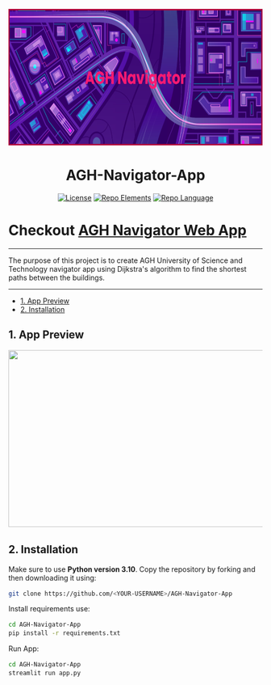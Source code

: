 <p align="center">
  <img src="https://github.com/Kacper0199/AGH-Navigator-App/blob/main/pictures/banner.png" width="700" height="270">
</p>
<h1 align="center">AGH-Navigator-App</h1>

<div align="center">

  <a href="">![License](https://img.shields.io/github/license/Kacper0199/AGH-Navigator-App?color=ff69b4)</a>
  <a href="">![Repo Elements](https://img.shields.io/github/directory-file-count/Kacper0199/AGH-Navigator-App?color=green)</a>
  <a href="">![Repo Language](https://img.shields.io/github/languages/top/Kacper0199/AGH-Navigator-App)</a>

</div>

# Checkout [AGH Navigator Web App](https://agh-navigator.herokuapp.com/)

---

The purpose of this project is to create AGH University of Science and Technology navigator app using Dijkstra's algorithm to find the shortest paths between the buildings.

---

- [1. App Preview](#1-app-preview)
- [2. Installation](#2-installation)

## 1. App Preview

<img src="https://github.com/Kacper0199/AGH-Navigator-App/blob/main/pictures/AGH-Navigator-Preview.gif" width="600" height="350" />

## 2. Installation

Make sure to use **Python version 3.10**.
Copy the repository by forking and then downloading it using:

```bash
git clone https://github.com/<YOUR-USERNAME>/AGH-Navigator-App
```

Install requirements use:

```bash
cd AGH-Navigator-App
pip install -r requirements.txt
```

Run App:

```bash
cd AGH-Navigator-App
streamlit run app.py
```

